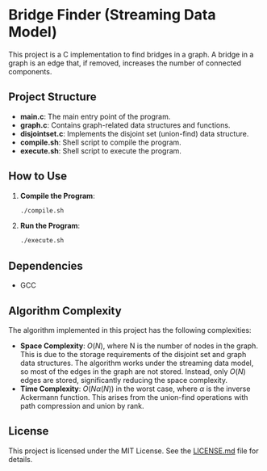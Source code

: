 # Bridge Finder (Streaming Data Model)

This project is a C implementation to find bridges in a graph. A bridge in a graph is an edge that, if removed, increases the number of connected components.

## Project Structure

- **main.c**: The main entry point of the program.
- **graph.c**: Contains graph-related data structures and functions.
- **disjointset.c**: Implements the disjoint set (union-find) data structure.
- **compile.sh**: Shell script to compile the program.
- **execute.sh**: Shell script to execute the program.

## How to Use

1. **Compile the Program**:
   ```bash
   ./compile.sh
   ```

2. **Run the Program**:
    ```bash
    ./execute.sh
    ```

## Dependencies

- GCC

## Algorithm Complexity

The algorithm implemented in this project has the following complexities:

- **Space Complexity**: $O(N)$, where N is the number of nodes in the graph. This is due to the storage requirements of the disjoint set and graph data structures. The algorithm works under the streaming data model, so most of the edges in the graph are not stored. Instead, only $O(N)$ edges are stored, significantly reducing the space complexity.
- **Time Complexity**: $O(N\alpha(N))$ in the worst case, where $\alpha$ is the inverse Ackermann function. This arises from the union-find operations with path compression and union by rank.


## License

This project is licensed under the MIT License. See the [LICENSE.md](LICENSE.md) file for details.